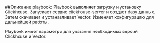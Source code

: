 ##Описание playbook:
Playbook выполняет загрузку и установку Clickhouse. Запускает сервис clickhouse-server и создает базу данных. Затем скачивает и устанавливает Vector. Изменяет конфигурацию для дальнейшей работы.


Playbook имеет параметры для указания необходимых версий Clickhouse и Vector.
